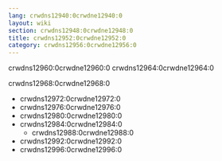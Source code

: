 ```yaml
---
lang: crwdns12940:0crwdne12940:0
layout: wiki
section: crwdns12948:0crwdne12948:0
title: crwdns12952:0crwdne12952:0
category: crwdns12956:0crwdne12956:0
---
```


crwdns12960:0crwdne12960:0 crwdns12964:0crwdne12964:0

crwdns12968:0crwdne12968:0
- crwdns12972:0crwdne12972:0
- crwdns12976:0crwdne12976:0
- crwdns12980:0crwdne12980:0
- crwdns12984:0crwdne12984:0
  - crwdns12988:0crwdne12988:0
- crwdns12992:0crwdne12992:0
- crwdns12996:0crwdne12996:0

